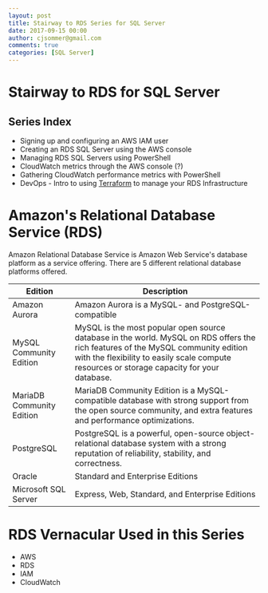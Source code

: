 ```yaml
---
layout: post
title: Stairway to RDS Series for SQL Server
date: 2017-09-15 00:00
author: cjsommer@gmail.com
comments: true
categories: [SQL Server]
---
```

<!-- Image and URL references used in this post -->
[url_terraform]: https://www.terraform.io/
<!-- Content -->
# Stairway to RDS for SQL Server

## Series Index
- Signing up and configuring an AWS IAM user
- Creating an RDS SQL Server using the AWS console
- Managing RDS SQL Servers using PowerShell
- CloudWatch metrics through the AWS console (?)
- Gathering CloudWatch performance metrics with PowerShell
- DevOps - Intro to using [Terraform][url_terraform] to manage your RDS Infrastructure

# Amazon's Relational Database Service (RDS)
Amazon Relational Database Service is Amazon Web Service's database platform as a service offering. There are 5 different relational database platforms offered.

|Edition|Description|
|-------|-----------|
|Amazon Aurora|Amazon Aurora is a MySQL- and PostgreSQL-compatible|
|MySQL Community Edition|MySQL is the most popular open source database in the world. MySQL on RDS offers the rich features of the MySQL community edition with the flexibility to easily scale compute resources or storage capacity for your database.|
|MariaDB Community Edition|MariaDB Community Edition is a MySQL-compatible database with strong support from the open source community, and extra features and performance optimizations.|
|PostgreSQL|PostgreSQL is a powerful, open-source object-relational database system with a strong reputation of reliability, stability, and correctness.|
|Oracle|Standard and Enterprise Editions|
|Microsoft SQL Server|Express, Web, Standard, and Enterprise Editions|


# RDS Vernacular Used in this Series
- AWS
- RDS
- IAM
- CloudWatch